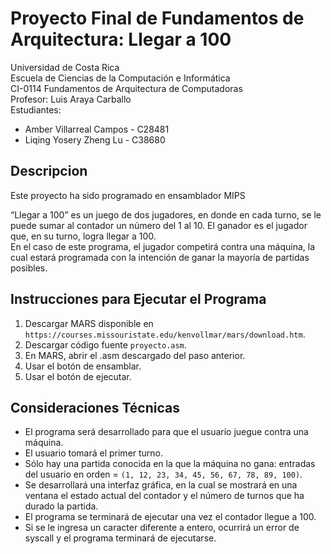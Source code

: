 # Proyecto Final de Fundamentos de Arquitectura: Llegar a 100

Universidad de Costa Rica <br />
Escuela de Ciencias de la Computación e Informática <br />
CI-0114 Fundamentos de Arquitectura de Computadoras <br />
Profesor: Luis Araya Carballo <br />
Estudiantes:
- Amber Villarreal Campos - C28481
- Liqing Yosery Zheng Lu - C38680

## Descripcion
Este proyecto ha sido programado en ensamblador MIPS <br />

“Llegar a 100” es un juego de dos jugadores, en donde en cada turno, se le puede sumar al contador un número del 1 al 10. El ganador es el jugador que, en su turno, logra llegar a 100. <br />
En el caso de este programa, el jugador competirá contra una máquina, la cual estará programada con la intención de ganar la mayoría de partidas posibles.

## Instrucciones para Ejecutar el Programa
1. Descargar MARS disponible en `https://courses.missouristate.edu/kenvollmar/mars/download.htm`.
2. Descargar código fuente `proyecto.asm`.
3. En MARS, abrir el .asm descargado del paso anterior.
4. Usar el botón de ensamblar.
5. Usar el botón de ejecutar.

## Consideraciones Técnicas
- El programa será desarrollado para que el usuario juegue contra una máquina.
- El usuario tomará el primer turno.
- Sólo hay una partida conocida en la que la máquina no gana: entradas del usuario en orden = `(1, 12, 23, 34, 45, 56, 67, 78, 89, 100)`.
- Se desarrollará una interfaz gráfica, en la cual se mostrará en una ventana el estado actual del contador y el número de turnos que ha durado la partida.
- El programa se terminará de ejecutar una vez el contador llegue a 100.
- Si se le ingresa un caracter diferente a entero, ocurrirá un error de syscall y el programa terminará de ejecutarse.
